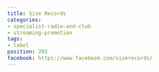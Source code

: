 ```yaml
---
title: Size Records
categories:
- specialist-radio-and-club
- streaming-promotion
tags:
- label
position: 293
facebook: https://www.facebook.com/sizerecords/
---
```


